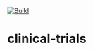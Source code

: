 [![Build](https://github.com/JakeBGitHub/clinical-trials/workflows/collect-clinical-trials/badge.svg)](https://github.com/JakeBGitHub/clinical-trials/actions?query=workflow%3Acollect-clinical-trials)

# clinical-trials